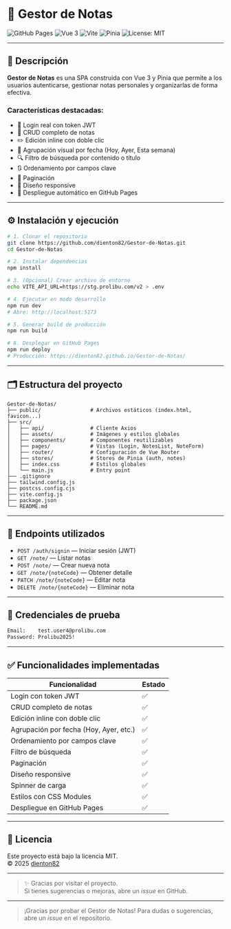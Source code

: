 # 📒 Gestor de Notas

![GitHub Pages](https://img.shields.io/badge/Deploy-GitHub%20Pages-blue)
![Vue 3](https://img.shields.io/badge/Vue-3.5.13-green)
![Vite](https://img.shields.io/badge/Vite-6.3.5-blueviolet)
![Pinia](https://img.shields.io/badge/Pinia-3.0.2-yellow)
![License: MIT](https://img.shields.io/badge/License-MIT-brightgreen)

---

## 🚀 Descripción

**Gestor de Notas** es una SPA construida con Vue 3 y Pinia que permite a los usuarios autenticarse, gestionar notas personales y organizarlas de forma efectiva.

### Características destacadas:

- 🔑 Login real con token JWT
- 📝 CRUD completo de notas
- ✏️ Edición inline con doble clic
- 📅 Agrupación visual por fecha (Hoy, Ayer, Esta semana)
- 🔍 Filtro de búsqueda por contenido o título
- 🔃 Ordenamiento por campos clave
- 📄 Paginación
- 🎨 Diseño responsive
- 🚀 Despliegue automático en GitHub Pages

---

## ⚙️ Instalación y ejecución

```bash
# 1. Clonar el repositorio
git clone https://github.com/dienton82/Gestor-de-Notas.git
cd Gestor-de-Notas

# 2. Instalar dependencias
npm install

# 3. (Opcional) Crear archivo de entorno
echo VITE_API_URL=https://stg.prolibu.com/v2 > .env

# 4. Ejecutar en modo desarrollo
npm run dev
# Abre: http://localhost:5173

# 5. Generar build de producción
npm run build

# 6. Desplegar en GitHub Pages
npm run deploy
# Producción: https://dienton82.github.io/Gestor-de-Notas/
```

---

## 🗂️ Estructura del proyecto

```plaintext
Gestor-de-Notas/
├── public/                # Archivos estáticos (index.html, favicon...)
├── src/
│   ├── api/               # Cliente Axios
│   ├── assets/            # Imágenes y estilos globales
│   ├── components/        # Componentes reutilizables
│   ├── pages/             # Vistas (Login, NotesList, NoteForm)
│   ├── router/            # Configuración de Vue Router
│   ├── stores/            # Stores de Pinia (auth, notes)
│   ├── index.css          # Estilos globales
│   └── main.js            # Entry point
├── .gitignore
├── tailwind.config.js
├── postcss.config.cjs
├── vite.config.js
├── package.json
└── README.md
```

---

## 📡 Endpoints utilizados

- `POST /auth/signin` — Iniciar sesión (JWT)
- `GET /note/` — Listar notas
- `POST /note/` — Crear nueva nota
- `GET /note/{noteCode}` — Obtener detalle
- `PATCH /note/{noteCode}` — Editar nota
- `DELETE /note/{noteCode}` — Eliminar nota

---

## 🔑 Credenciales de prueba

```txt
Email:    test.user4@prolibu.com
Password: Prolibu2025!
```

---

## ✅ Funcionalidades implementadas

| Funcionalidad                            | Estado |
|-----------------------------------------|--------|
| Login con token JWT                     | ✅     |
| CRUD completo de notas                  | ✅     |
| Edición inline con doble clic           | ✅     |
| Agrupación por fecha (Hoy, Ayer, etc.)  | ✅     |
| Ordenamiento por campos clave           | ✅     |
| Filtro de búsqueda                      | ✅     |
| Paginación                              | ✅     |
| Diseño responsive                       | ✅     |
| Spinner de carga                        | ✅     |
| Estilos con CSS Modules                 | ✅     |
| Despliegue en GitHub Pages              | ✅     |

---

## 📄 Licencia

Este proyecto está bajo la licencia MIT.  
© 2025 [dienton82](https://github.com/dienton82)

---

> ✨ Gracias por visitar el proyecto.  
> Si tienes sugerencias o mejoras, abre un *issue* en GitHub.

---

> ¡Gracias por probar el Gestor de Notas!
> Para dudas o sugerencias, abre un *issue* en el repositorio.
